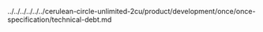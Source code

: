 ../../../../../../cerulean-circle-unlimited-2cu/product/development/once/once-specification/technical-debt.md